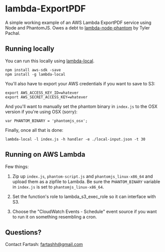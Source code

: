 lambda-ExportPDF
================

A simple working example of an AWS Lambda ExportPDF service using Node and PhantomJS. Owes a debt to [lambda-node-phantom](https://github.com/TylerPachal/lambda-node-phantom) by Tyler Pachal.

Running locally
---------------

You can run this locally using [lambda-local](https://www.npmjs.com/package/lambda-local).

```
npm install aws-sdk -save
npm install -g lambda-local
```

You'll also have to export your AWS credentials if you want to save to S3:

```
export AWS_ACCESS_KEY_ID=whatever
export AWS_SECRET_ACCESS_KEY=whatever
```

And you'll want to manually set the phantom binary in `index.js` to the OSX version if you're using OSX (sorry):

```
var PHANTOM_BINARY = 'phantomjs_osx';
```

Finally, once all that is done:

```
lambda-local -l index.js -h handler -e ./local-input.json -t 30
```

Running on AWS Lambda
---------------------

Few things:

1. Zip up `index.js`, `phantom-script.js` and `phantomjs_linux-x86_64` and upload them as a zipfile to Lambda. Be sure the `PHANTOM_BINARY` variable in `index.js` is set to `phantomjs_linux-x86_64`.

2. Set the function's role to lambda_s3_exec_role so it can interface with S3.

3. Choose the "CloudWatch Events - Schedule" event source if you want to run it on something resembling a cron.

Questions?
----------

Contact Fartash: fartashh@gmail.com 